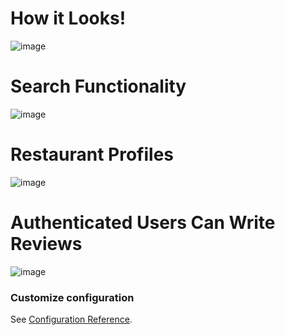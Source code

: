 # How it Looks!
![image](https://user-images.githubusercontent.com/43616587/139991081-602baa63-038b-47ea-97e5-90fc34f65c1e.png)

# Search Functionality
![image](https://user-images.githubusercontent.com/43616587/140000035-2ef545e5-e8ca-41aa-8df8-8f440f870dbb.png)

# Restaurant Profiles
![image](https://user-images.githubusercontent.com/43616587/140000073-04fd7b3c-1d44-4b2e-9d62-609f2e4fab61.png)

# Authenticated Users Can Write Reviews
![image](https://user-images.githubusercontent.com/43616587/140000158-2a6578d7-f5d9-487d-94bd-4a47133c9f8a.png)




### Customize configuration
See [Configuration Reference](https://cli.vuejs.org/config/).

